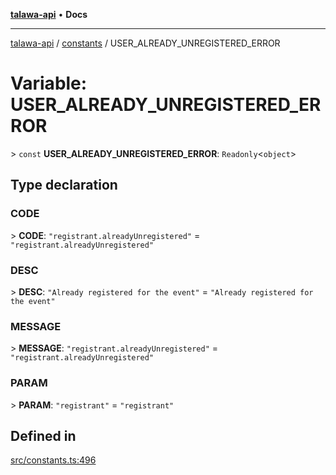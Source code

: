 [**talawa-api**](../../README.md) • **Docs**

***

[talawa-api](../../modules.md) / [constants](../README.md) / USER\_ALREADY\_UNREGISTERED\_ERROR

# Variable: USER\_ALREADY\_UNREGISTERED\_ERROR

\> `const` **USER\_ALREADY\_UNREGISTERED\_ERROR**: `Readonly`\<`object`\>

## Type declaration

### CODE

\> **CODE**: `"registrant.alreadyUnregistered"` = `"registrant.alreadyUnregistered"`

### DESC

\> **DESC**: `"Already registered for the event"` = `"Already registered for the event"`

### MESSAGE

\> **MESSAGE**: `"registrant.alreadyUnregistered"` = `"registrant.alreadyUnregistered"`

### PARAM

\> **PARAM**: `"registrant"` = `"registrant"`

## Defined in

[src/constants.ts:496](https://github.com/PalisadoesFoundation/talawa-api/blob/7fc9f13527dc6ead651f268e58527dcc279b95bc/src/constants.ts#L496)

